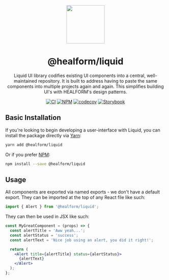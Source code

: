 <div align="center">

<img src="https://i.imgur.com/gITOD4N.png" width="120px" style="margin-bottom: 0px">

# @healform/liquid 

Liquid UI library codifies existing UI components into a central, well-maintained repository. It is built to address having to paste the same components into multiple projects again and again. This simplifies building UI's with HEALFORM's design patterns.

[![CI](https://github.com/HEALFORM/liquid/actions/workflows/ci.yml/badge.svg?branch=main)](https://github.com/HEALFORM/liquid/actions/workflows/ci.yaml)
[![NPM](https://img.shields.io/npm/v/@healform/liquid.svg)](https://www.npmjs.com/package/@healform/liquid)
[![codecov](https://codecov.io/gh/HEALFORM/liquid/branch/main/graph/badge.svg)](https://codecov.io/gh/HEALFORM/liquid)
[![Storybook](https://cdn.jsdelivr.net/gh/storybookjs/brand@main/badge/badge-storybook.svg)](https://ui-library.healform.de/)

</div>

## Basic Installation

If you're looking to begin developing a user-interface with Liquid, you can install the package directly via [Yarn](https://yarnpkg.com/):

```bash
yarn add @healform/liquid
```

Or if you prefer [NPM](https://npmjs.com):

```bash
npm install --save @healform/liquid
```

## Usage

All components are exported via named exports - we don't have a default export. They can be imported at the top of any React file like such:

```javascript
import { Alert } from '@healform/liquid';
```

They can then be used in JSX like such:

```jsx
const MyGreatComponent = (props) => {
  const alertTitle = 'Aww yeah...';
  const alertStatus = 'success';
  const alertText = 'Nice job using an alert, you did it right!';

  return (
    <Alert title={alertTitle} status={alertStatus}>
      {alertText}
    </Alert>
  );
};
```
